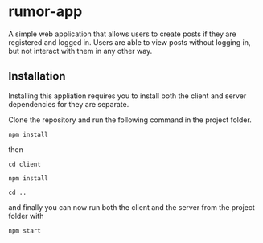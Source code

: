# rumor-app

A simple web application that allows users to create posts if they are registered and logged in. 
Users are able to view posts without logging in, but not interact with them in any other way.

## Installation
Installing this appliation requires you to install both the client and server dependencies for they are separate.

Clone the repository and run the following command in the project folder.


`npm install`


then


`cd client`

`npm install`

`cd ..`


and finally you can now run both the client and the server from the project folder with

`npm start`
